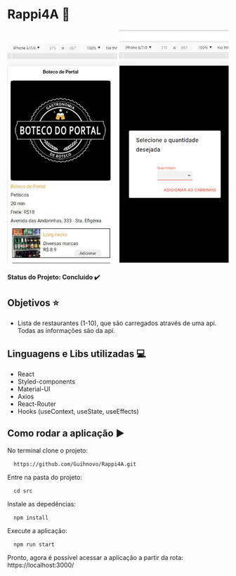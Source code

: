 # Rappi4A :iphone:

<img src="https://github.com/Guihnovo/Rappi4A/blob/master/RestauranteImage.jpg" width="250px"></img>
<img src="https://github.com/Guihnovo/Rappi4A/blob/master/RestauranteModal.png" width="250px"></img>

#### Status do Projeto: Concluído :heavy_check_mark:

## Objetivos :star:

 - Lista de restaurantes (1-10), que são carregados através de uma api. Todas as informações são da api.

## Linguagens e Libs utilizadas :computer:

- React
- Styled-components
- Material-UI
- Axios
- React-Router
- Hooks (useContext, useState, useEffects)

## Como rodar a aplicação :arrow_forward:

No terminal clone o projeto:
```
  https://github.com/Guihnovo/Rappi4A.git
``` 
Entre na pasta do projeto:
```
  cd src
```  
Instale as depedências:
```
  npm install
```  
Execute a aplicação:
```
  npm run start
```  
Pronto, agora é possível acessar a aplicação a partir da rota: https://localhost:3000/


